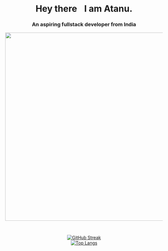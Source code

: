 <h1 align="center">Hey there <img src="https://raw.githubusercontent.com/MartinHeinz/MartinHeinz/master/wave.gif" width="10px"> I am Atanu.</h1>
<h3 align="center">An aspiring fullstack developer from India</h3>
<p align=center>
<img src="https://media4.giphy.com/media/ASy3PKVFnk7ZK/giphy.gif?cid=ecf05e47p5xhpagghe7rbf73wfwpo1hd70h6m5r1umia0257&rid=giphy.gif&ct=g" width=600>
</p>
<br>
<div align=center>
  
[![GitHub Streak](http://github-readme-streak-stats.herokuapp.com?user=zabuja&theme=cobalt&hide_border=true&fire=fcce00&ring=fcce00)](https://github.com/zabuja)  
[![Top Langs](https://github-readme-stats.vercel.app/api/top-langs/?username=zabuja&theme=cobalt&layout=compact&card_width=400px&hide_border=true)](https://github.com/zabuja/github-readme-stats)

</div>



